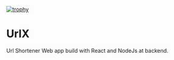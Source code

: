 [![trophy](https://github-profile-trophy.vercel.app/?RohitS08=ryo-ma&theme=onedark)](https://github.com/ryo-ma/github-profile-trophy)
# UrlX
Url Shortener Web app build with React and NodeJs at backend.
